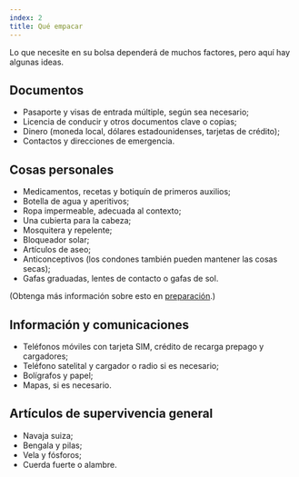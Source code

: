 ```yaml
---
index: 2
title: Qué empacar
---
```

Lo que necesite en su bolsa dependerá de muchos factores, pero aquí hay algunas ideas.

## Documentos

*   Pasaporte y visas de entrada múltiple, según sea necesario;
*   Licencia de conducir y otros documentos clave o copias;
*   Dinero (moneda local, dólares estadounidenses, tarjetas de crédito);
*   Contactos y direcciones de emergencia.

## Cosas personales

*   Medicamentos, recetas y botiquín de primeros auxilios;
*   Botella de agua y aperitivos;
*   Ropa impermeable, adecuada al contexto;
*   Una cubierta para la cabeza;
*   Mosquitera y repelente;
*   Bloqueador solar;
*   Artículos de aseo;
*   Anticonceptivos (los condones también pueden mantener las cosas secas);
*   Gafas graduadas, lentes de contacto o gafas de sol.

(Obtenga más información sobre esto en [preparación](umbrella://travel/preparation).)

## Información y comunicaciones

*   Teléfonos móviles con tarjeta SIM, crédito de recarga prepago y cargadores;
*   Teléfono satelital y cargador o radio si es necesario;
*   Bolígrafos y papel;
*   Mapas, si es necesario.

## Artículos de supervivencia general

*   Navaja suiza;
*   Bengala y pilas;
*   Vela y fósforos;
*   Cuerda fuerte o alambre.